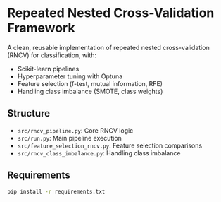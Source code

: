  # Repeated Nested Cross-Validation Framework

A clean, reusable implementation of repeated nested cross-validation (RNCV) for classification, with:

- Scikit-learn pipelines
- Hyperparameter tuning with Optuna
- Feature selection (f-test, mutual information, RFE)
- Handling class imbalance (SMOTE, class weights)

## Structure

- `src/rncv_pipeline.py`: Core RNCV logic
- `src/run.py`: Main pipeline execution
- `src/feature_selection_rncv.py`: Feature selection comparisons
- `src/rncv_class_imbalance.py`: Handling class imbalance

## Requirements

```bash
pip install -r requirements.txt
